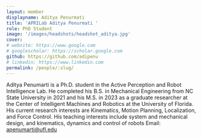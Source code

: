 ```yaml
---
layout: member
displayname: Aditya Penurmati 
title: 'APRILab Aditya Penurmati '
role: PhD Student
image: '/images/headshots/headshot_aditya.jpg'
cover:
# website: https://www.google.com
# googlescholar: https://scholar.google.com
github: https://github.com/adipenu
# linkedin: https://www.linkedin.com
permalink: /people/:slug/
---
```

<!-- Put your biography here -->
Aditya Penumarti is a Ph.D. student in the Active Perception and Robot Intelligence Lab. He completed his B.S. in Mechanical Engineering from NC State University in 2021 and his M.S. in 2023 as a graduate researcher at the Center of Intelligent Machines and Robotics at the University of Florida.
His current research interests are Kinematics, Motion Planning, Localization, and Force Control. His teaching interests include system and mechanical design, and kinematics, dynamics and control of robots
Email: apenumarti@ufl.edu
